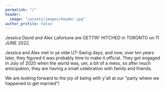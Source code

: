 ```yaml
---
permalink: "/"
header:
  image: "/assets/images/header.jpg"
author_profile: false
---
```


Jessica David and Alex Lafortune are GETTIN' HITCHED in TORONTO on 11 JUNE 2022.

Jessica and Alex met in ye olde UT-Swing days, and now, over ten years later, they figured it was probably time to make it official. They got engaged in July of 2020 when the world was, um, a bit of a mess, so after much anticipation, they are having a small celebration with family and friends.

We are looking forward to the joy of being with y'all at our "party where we happened to get married"!

